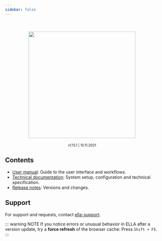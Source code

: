 ```yaml
---
sidebar: false
---
```


<div style="text-align: center;">
	<div style="padding-top: 7%;">
		<img width="350px;" src="./ella-docs_blue.svg">
	</div>
	<br>
	<div style="font-size: 80%;">v1.15.1 | 10.11.2021</div>
</div>

## Contents

- [User manual](/manual/): Guide to the user interface and workflows.
- [Technical documentation](/technical/): System setup, configuration and technical specification.
- [Release notes](/releasenotes/): Versions and changes.

## Support

For support and requests, contact [ella-support](ma&#105;lt&#111;&#58;&#101;%6&#67;la&#37;2&#68;s&#117;pport&#64;m&#101;&#100;i&#115;&#105;&#110;&#46;%75i%&#54;F&#46;n%&#54;F).

::: warning NOTE
If you notice errors or unusual behavior in ELLA after a version update, try a **force refresh** of the browser cache: Press `Shift + F5`.
:::
